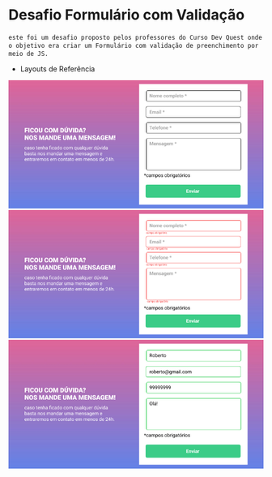 # Desafio Formulário com Validação

    este foi um desafio proposto pelos professores do Curso Dev Quest onde o objetivo era criar um Formulário com validação de preenchimento por meio de JS.

- Layouts de Referência

<img src="src/img/design1.jpg">

<img src="src/img/design2.jpg">

<img src="src/img/design3.jpg">
